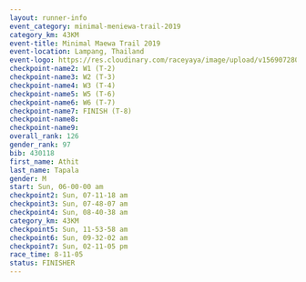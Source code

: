 ```yaml
---
layout: runner-info 
event_category: minimal-meniewa-trail-2019 
category_km: 43KM
event-title: Minimal Maewa Trail 2019 
event-location: Lampang, Thailand 
event-logo: https://res.cloudinary.com/raceyaya/image/upload/v1569072805/logo/minimal-trail_ktnvsp.jpg 
checkpoint-name2: W1 (T-2) 
checkpoint-name3: W2 (T-3) 
checkpoint-name4: W3 (T-4) 
checkpoint-name5: W5 (T-6) 
checkpoint-name6: W6 (T-7) 
checkpoint-name7: FINISH (T-8) 
checkpoint-name8: 
checkpoint-name9: 
overall_rank: 126
gender_rank: 97
bib: 430118
first_name: Athit
last_name: Tapala
gender: M
start: Sun, 06-00-00 am
checkpoint2: Sun, 07-11-18 am
checkpoint3: Sun, 07-48-07 am
checkpoint4: Sun, 08-40-38 am
category_km: 43KM
checkpoint5: Sun, 11-53-58 am
checkpoint6: Sun, 09-32-02 am
checkpoint7: Sun, 02-11-05 pm
race_time: 8-11-05
status: FINISHER
---
```


